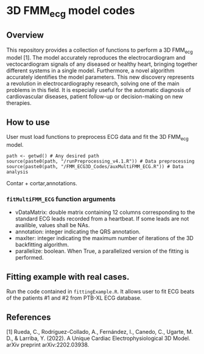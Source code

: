 # 3D FMM<sub>ecg</sub> model codes

## Overview

This repository provides a collection of functions to perform a 3D FMM<sub>ecg</sub> model [1]. The model accurately reproduces the electrocardiogram and vectocardiogram signals of any diseased or healthy heart, bringing together different systems in a single model. Furthermore, a novel algorithm accurately identifies the model parameters. This new discovery represents a revolution in electrocardiography research, solving one of the main problems in this field. It is especially useful for the automatic diagnosis of cardiovascular diseases, patient follow-up or decision-making on new therapies.

## How to use

User must load functions to preprocess ECG data and fit the 3D FMM<sub>ecg</sub> model.
```
path <- getwd() # Any desired path
source(paste0(path, "/runPreprocessing_v4.1.R")) # Data preprocessing
source(paste0(path, "/FMM_ECG3D_Codes/auxMultiFMM_ECG.R")) # Data analysis
```

Contar + cortar,annotations.

### `fitMultiFMM_ECG` function arguments

* vDataMatrix: double matrix containing 12 columns corresponding to the standard ECG leads recorded from a heartbeat. If some leads are not availible, values shall be NAs.
* annotation: integer indicating the QRS annotation.
* maxIter: integer indicating the maximum number of iterations of the 3D backfitting algorithm.
* parallelize: boolean. When True, a parallelized version of the fitting is performed.

## Fitting example with real cases.

Run the code contained in `fittingExample.R`. It allows user to fit ECG beats of the patients #1 and #2 from PTB-XL ECG database.

## References

[1] Rueda, C., Rodríguez-Collado, A., Fernández, I., Canedo, C., Ugarte, M. D., & Larriba, Y. (2022). A Unique Cardiac Electrophysiological 3D Model. arXiv preprint arXiv:2202.03938.
